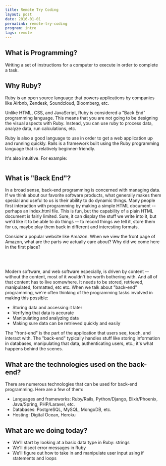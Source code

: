 ```yaml
---
title: Remote Try Coding
layout: post
date: 2016-01-01
permalink: remote-try-coding
program: intro
tags: remote
---
```


<h2>What is Programming?</h2>

<p>Writing a set of instructions for a computer to execute in order to complete a task.</p>

<h2>Why Ruby?</h2>

<p>Ruby is an open source language that powers applications by companies like Airbnb, Zendesk, Soundcloud, Bloomberg, etc.</p>

<p>Unlike HTML, CSS, and JavaScript, Ruby is considered a "Back End" programming language. This means that you are not going to be designing the visual aspects with Ruby. Instead, you can use ruby to process data, analyze data, run calculations, etc.</p>

<p>Ruby is also a good language to use in order to get a web application up and running quickly. Rails is a framework built using the Ruby programming language that is relatively beginner-friendly.</p>

<p>It's also intuitive. For example:</p>

<img src="{{ site.baseurl }}/images/javavsruby.png" alt="">

<h2>What is "Back End"?</h2>

<p>In a broad sense, back-end programming is concerned with managing ​<span class="bold">data</span>​. If we think about our favorite software products, what generally makes them special and useful to us is their ability to do <span class="bold">dynamic</span> things. Many people first interaction with programming by making a simple HTML document -- perhaps an index.html file. This is fun, but the capability of a plain HTML document is fairly limited. Sure, it can display the stuff we write into it, but we'd like it to be able to ​<span class="bold">do</span>​ things -- to record things we tell it, store them for us, maybe play them back in different and interesting formats.</p>

<p>Consider a popular website like Amazon. When we view the front page of Amazon, what are the parts we actually care about? Why did we come here in the first place?</p>

<img src="{{ site.baseurl }}/images/amazon.png" alt=""> <br><br><br>

<p>Modern software, and web software especially, is driven by content -- without the content, most of it wouldn't be worth bothering with. And all of that content has to live somewhere. It needs to be stored, retrieved, manipulated, formatted, etc etc. When we talk about "back-end" programming, we're often thinking of the programming tasks involved in making this possible:</p>

<ul>
  <li>Storing data and accessing it later</li>
  <li>Verifying that data is accurate</li>
  <li>Manipulating and analyzing data</li>
  <li>Making sure data can be retrieved quickly and easily</li>
</ul>

<p>The "front-end" is the part of the application that users see, touch, and interact with. The "back-end" typically handles stuff like storing information in databases, manipulating that data, authenticating users, etc.; it's what happens behind the scenes.</p>

<h2>What are the technologies used on the back-end?</h2>

<p>There are numerous technologies that can be used for back-end programming. Here are a few of them:</p>

<ul>
  <li>Languages and frameworks: Ruby/Rails, Python/Django, Elixir/Phoenix, Java/Spring, PHP/Laravel, etc.</li>
  <li>Databases: PostgreSQL, MySQL, MongoDB, etc.</li>
  <li>Hosting: Digital Ocean, Heroku</li>
</ul>


## What are we doing today?

- We'll start by looking at a basic data type in Ruby: strings
- We'll disect error messages in Ruby
- We'll figure out how to take in and manipulate user input using if statements and loops
